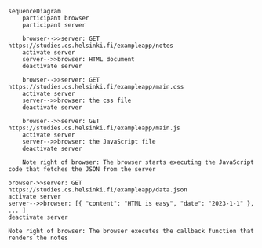```mermaid
sequenceDiagram
    participant browser
    participant server

    browser-->>server: GET https://studies.cs.helsinki.fi/exampleapp/notes
    activate server
    server-->>browser: HTML document
    deactivate server

    browser-->>server: GET https://studies.cs.helsinki.fi/exampleapp/main.css
    activate server
    server-->>browser: the css file
    deactivate server

    browser-->>server: GET https://studies.cs.helsinki.fi/exampleapp/main.js
    activate server
    server-->>browser: the JavaScript file
    deactivate server

    Note right of browser: The browser starts executing the JavaScript code that fetches the JSON from the server
```

    browser->>server: GET https://studies.cs.helsinki.fi/exampleapp/data.json
    activate server
    server-->>browser: [{ "content": "HTML is easy", "date": "2023-1-1" }, ... ]
    deactivate server

    Note right of browser: The browser executes the callback function that renders the notes
